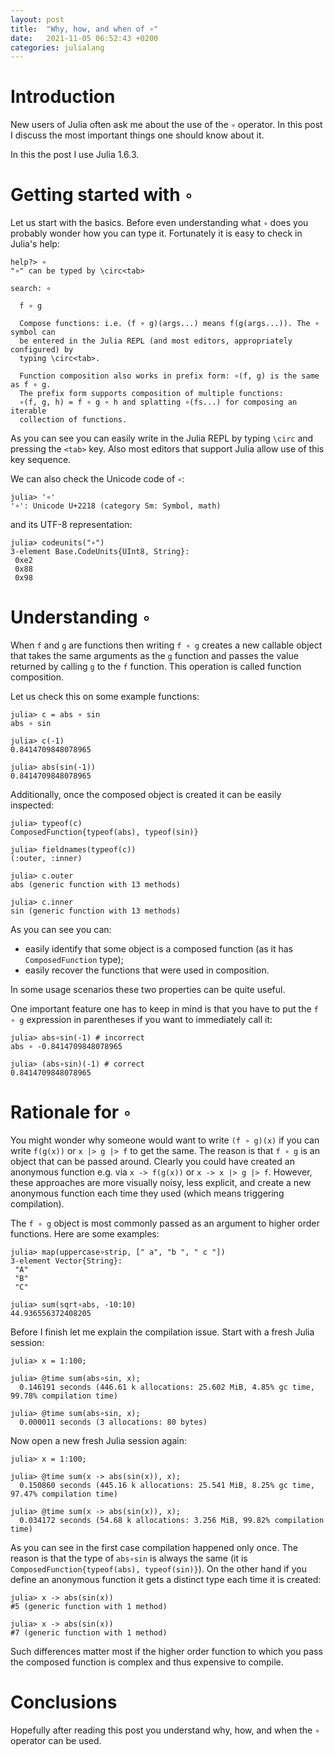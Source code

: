 ```yaml
---
layout: post
title:  "Why, how, and when of ∘"
date:   2021-11-05 06:52:43 +0200
categories: julialang
---
```


# Introduction

New users of Julia often ask me about the use of the `∘` operator. In this post
I discuss the most important things one should know about it.

In this the post I use Julia 1.6.3.

# Getting started with `∘`

Let us start with the basics. Before even understanding what `∘` does you
probably wonder how you can type it. Fortunately it is easy to check in Julia's
help:

```
help?> ∘
"∘" can be typed by \circ<tab>

search: ∘

  f ∘ g

  Compose functions: i.e. (f ∘ g)(args...) means f(g(args...)). The ∘ symbol can
  be entered in the Julia REPL (and most editors, appropriately configured) by
  typing \circ<tab>.

  Function composition also works in prefix form: ∘(f, g) is the same as f ∘ g.
  The prefix form supports composition of multiple functions:
  ∘(f, g, h) = f ∘ g ∘ h and splatting ∘(fs...) for composing an iterable
  collection of functions.
```

As you can see you can easily write in the Julia REPL by typing `\circ` and
pressing the `<tab>` key. Also most editors that support Julia allow use of
this key sequence.

We can also check the Unicode code of `∘`:

```
julia> '∘'
'∘': Unicode U+2218 (category Sm: Symbol, math)
```

and its UTF-8 representation:

```
julia> codeunits("∘")
3-element Base.CodeUnits{UInt8, String}:
 0xe2
 0x88
 0x98
```

# Understanding `∘`

When `f` and `g` are functions then writing `f ∘ g` creates a new callable
object that takes the same arguments as the `g` function and passes the value
returned by calling `g` to the `f` function. This operation is called function
composition.

Let us check this on some example functions:

```
julia> c = abs ∘ sin
abs ∘ sin

julia> c(-1)
0.8414709848078965

julia> abs(sin(-1))
0.8414709848078965
```

Additionally, once the composed object is created it can be easily inspected:

```
julia> typeof(c)
ComposedFunction{typeof(abs), typeof(sin)}

julia> fieldnames(typeof(c))
(:outer, :inner)

julia> c.outer
abs (generic function with 13 methods)

julia> c.inner
sin (generic function with 13 methods)
```

As you can see you can:

* easily identify that some object is a composed function (as it has
  `ComposedFunction` type);
* easily recover the functions that were used in composition.

In some usage scenarios these two properties can be quite useful.

One important feature one has to keep in mind is that you have to put the
`f ∘ g` expression in parentheses if you want to immediately call it:

```
julia> abs∘sin(-1) # incorrect
abs ∘ -0.8414709848078965

julia> (abs∘sin)(-1) # correct
0.8414709848078965
```

# Rationale for `∘`

You might wonder why someone would want to write `(f ∘ g)(x)` if you can write
`f(g(x))` or `x |> g |> f` to get the same. The reason is that `f ∘ g` is an
object that can be passed around. Clearly you could have created an anonymous
function e.g. via `x -> f(g(x))` or `x -> x |> g |> f`. However, these
approaches are more visually noisy, less explicit, and create a new anonymous
function each time they used (which means triggering compilation).

The `f ∘ g` object is most commonly passed as an argument to higher order
functions. Here are some examples:

```
julia> map(uppercase∘strip, [" a", "b ", " c "])
3-element Vector{String}:
 "A"
 "B"
 "C"

julia> sum(sqrt∘abs, -10:10)
44.936556372408205
```

Before I finish let me explain the compilation issue. Start with a fresh Julia
session:

```
julia> x = 1:100;

julia> @time sum(abs∘sin, x);
  0.146191 seconds (446.61 k allocations: 25.602 MiB, 4.85% gc time, 99.78% compilation time)

julia> @time sum(abs∘sin, x);
  0.000011 seconds (3 allocations: 80 bytes)
```

Now open a new fresh Julia session again:

```
julia> x = 1:100;

julia> @time sum(x -> abs(sin(x)), x);
  0.150860 seconds (445.16 k allocations: 25.541 MiB, 8.25% gc time, 97.47% compilation time)

julia> @time sum(x -> abs(sin(x)), x);
  0.034172 seconds (54.68 k allocations: 3.256 MiB, 99.82% compilation time)
```

As you can see in the first case compilation happened only once. The reason is
that the type of `abs∘sin` is always the same (it is
`ComposedFunction{typeof(abs), typeof(sin)}`). On the other hand if you define
an anonymous function it gets a distinct type each time it is created:

```
julia> x -> abs(sin(x))
#5 (generic function with 1 method)

julia> x -> abs(sin(x))
#7 (generic function with 1 method)
```

Such differences matter most if the higher order function to which you pass
the composed function is complex and thus expensive to compile.

# Conclusions

Hopefully after reading this post you understand why, how, and when the `∘`
operator can be used.

